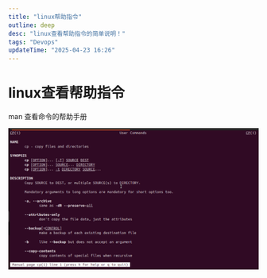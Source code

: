 ```yaml
---
title: "linux帮助指令"
outline: deep
desc: "linux查看帮助指令的简单说明！"
tags: "Devops"
updateTime: "2025-04-23 16:26"
---
```


# linux查看帮助指令

man 查看命令的帮助手册


![](./img/help/mancp.png)
